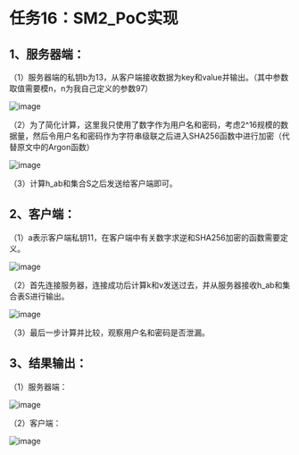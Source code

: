# 任务16：SM2_PoC实现

## 1、服务器端：

（1）服务器端的私钥b为13，从客户端接收数据为key和value并输出。（其中参数取值需要模n，n为我自己定义的参数97）

![image](https://user-images.githubusercontent.com/108848022/181669117-bfcb3516-d87f-48af-92a4-5b886edb9be7.png)

（2）为了简化计算，这里我只使用了数字作为用户名和密码，考虑2^16规模的数据量，然后令用户名和密码作为字符串级联之后进入SHA256函数中进行加密（代替原文中的Argon函数）

![image](https://user-images.githubusercontent.com/108848022/181669376-c78fec32-3da1-4375-b6ff-83a6954644f0.png)

（3）计算h_ab和集合S之后发送给客户端即可。

## 2、客户端：

（1）a表示客户端私钥11，在客户端中有关数字求逆和SHA256加密的函数需要定义。

![image](https://user-images.githubusercontent.com/108848022/181669741-3465db28-c07f-4f61-b4e2-a3b74f13a820.png)

（2）首先连接服务器，连接成功后计算k和v发送过去，并从服务器接收h_ab和集合表S进行输出。

![image](https://user-images.githubusercontent.com/108848022/181669851-3f9d9af0-c1d4-42d4-afab-ee1a41465b3b.png)

（3）最后一步计算并比较，观察用户名和密码是否泄漏。

## 3、结果输出：

（1）服务器端：

![image](https://user-images.githubusercontent.com/108848022/181669928-6f62746c-93b2-47b1-b818-9c47fcd2cf8b.png)

（2）客户端：

![image](https://user-images.githubusercontent.com/108848022/181669958-18ec4246-dbe4-4ddc-a58b-8d0374f57051.png)

